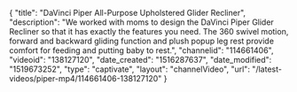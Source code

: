 {
    "title": "DaVinci Piper All-Purpose Upholstered Glider Recliner",
    "description": "We worked with moms to design the DaVinci Piper Glider Recliner so that it has exactly the features you need. The 360 swivel motion, forward and backward gliding function and plush popup leg rest provide comfort for feeding and putting baby to rest.",
    "channelid": "114661406",
    "videoid": "138127120",
    "date_created": "1516287637",
    "date_modified": "1519673252",
    "type": "captivate",
    "layout": "channelVideo",
    "url": "\/latest-videos\/piper-mp4\/114661406-138127120"
}